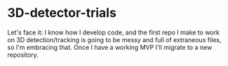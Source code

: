 # 3D-detector-trials

Let's face it: I know how I develop code, and the first repo I make to work on 3D detection/tracking is going to be messy and full of extraneous files, so I'm embracing that. Once I have a working MVP I'll migrate to a new repository.
